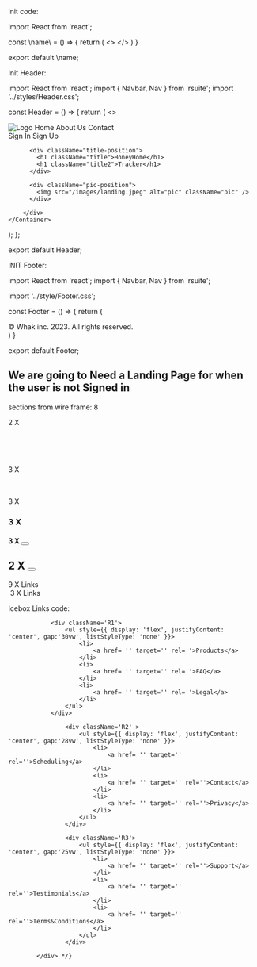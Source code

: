 init code:

import React from 'react';


const \name\ = () => {
    return (
        <>
        </>
    )
}

export default \name\;


Init Header:

import React from 'react';
import { Navbar, Nav } from 'rsuite';
import '../styles/Header.css';

const Header = () => {
  return (
    <>
<Navbar id='nav'>
<Nav className='left'>
<img src="/images/logo.jpeg" alt="Logo" className="logo" />
<Nav.Item href=''>Home</Nav.Item>
<Nav.Item href=''>About Us</Nav.Item>
<Nav.Item href=''>Contact</Nav.Item>
</Nav>
<Nav className='right'>
<Nav.Item href=''>Sign In</Nav.Item>
<Nav.Item href=''>Sign Up</Nav.Item>
</Nav>
</Navbar>
 <Container>
      <Content>
        <div id="landing">

          <div className="title-position">
            <h1 className="title">HoneyHome</h1>
            <h1 className="title2">Tracker</h1>
          </div>

          <div className="pic-position">
            <img src="/images/landing.jpeg" alt="pic" className="pic" />
          </div>

        </div>
    </Container>
 </Content>
 </>
  );
};

export default Header;



INIT Footer:

import React from 'react';
import { Navbar, Nav } from 'rsuite';

import '../style/Footer.css';



const Footer = () => {
    return (
   <Navbar id='footer'>
   <Nav className='TM'>
    <Nav.Item> © Whak inc. 2023. All rights reserved. </Nav.Item>
    </Nav>
   </Navbar>  
    )
}

export default Footer;


## We are going to Need a Landing Page for when the user is not Signed in 


sections from wire frame: 8 

<div>
2 X <h1>
<img />
</div>

<div>
<h2>
</div>

<div>
<h1></h1>
3 X <h2>
<img />
</div>

<div>
3 X <h3>
3 X <h4>
3 X <button>
</div>

<div>
<h2>
2 X <button>
</div>

<div>
<img />
</div>

<div>
9 X Links
</div>

<div>
<img />
3 X Links
</div>


Icebox Links code:

                <div className='R1'>
                    <ul style={{ display: 'flex', justifyContent: 'center', gap:'30vw', listStyleType: 'none' }}>
                        <li>
                            <a href= '' target='' rel=''>Products</a>
                        </li>
                        <li>
                            <a href= '' target='' rel=''>FAQ</a>
                        </li>
                        <li>
                            <a href= '' target='' rel=''>Legal</a>
                        </li>
                    </ul>
                </div>

                    <div className='R2' >
                        <ul style={{ display: 'flex', justifyContent: 'center', gap:'28vw', listStyleType: 'none' }}>
                            <li>
                                <a href= '' target='' rel=''>Scheduling</a>
                            </li>
                            <li>
                                <a href= '' target='' rel=''>Contact</a>
                            </li>
                            <li>
                                <a href= '' target='' rel=''>Privacy</a>
                            </li>
                        </ul>
                    </div>

                    <div className='R3'>
                        <ul style={{ display: 'flex', justifyContent: 'center', gap:'25vw', listStyleType: 'none' }}>
                            <li>
                                <a href= '' target='' rel=''>Support</a>
                            </li>
                            <li>
                                <a href= '' target='' rel=''>Testimonials</a>
                            </li>
                            <li>
                                <a href= '' target='' rel=''>Terms&Conditions</a>
                            </li>
                        </ul>
                    </div>

            </div> */} 